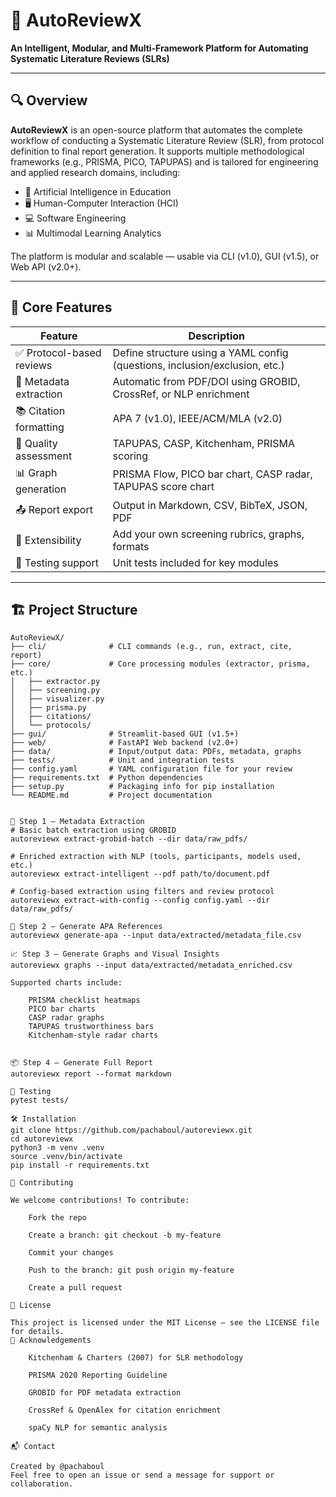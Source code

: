 # 🤖 AutoReviewX

**An Intelligent, Modular, and Multi-Framework Platform for Automating Systematic Literature Reviews (SLRs)**

---

## 🔍 Overview

**AutoReviewX** is an open-source platform that automates the complete workflow of conducting a Systematic Literature Review (SLR), from protocol definition to final report generation. It supports multiple methodological frameworks (e.g., PRISMA, PICO, TAPUPAS) and is tailored for engineering and applied research domains, including:

- 🧠 Artificial Intelligence in Education
- 🖥️ Human-Computer Interaction (HCI)
- 💻 Software Engineering
- 📊 Multimodal Learning Analytics

The platform is modular and scalable — usable via CLI (v1.0), GUI (v1.5), or Web API (v2.0+).

---

## 🧠 Core Features

| Feature                      | Description                                                                 |
|-----------------------------|-----------------------------------------------------------------------------|
| ✅ Protocol-based reviews    | Define structure using a YAML config (questions, inclusion/exclusion, etc.) |
| 📄 Metadata extraction       | Automatic from PDF/DOI using GROBID, CrossRef, or NLP enrichment            |
| 📚 Citation formatting       | APA 7 (v1.0), IEEE/ACM/MLA (v2.0)                                           |
| 🧪 Quality assessment        | TAPUPAS, CASP, Kitchenham, PRISMA scoring                                   |
| 📊 Graph generation          | PRISMA Flow, PICO bar chart, CASP radar, TAPUPAS score chart                |
| 📤 Report export             | Output in Markdown, CSV, BibTeX, JSON, PDF                                  |
| 🔌 Extensibility             | Add your own screening rubrics, graphs, formats                             |
| 🧪 Testing support           | Unit tests included for key modules                                         |

---

## 🏗️ Project Structure

```text
AutoReviewX/
├── cli/              # CLI commands (e.g., run, extract, cite, report)
├── core/             # Core processing modules (extractor, prisma, etc.)
│   ├── extractor.py
│   ├── screening.py
│   ├── visualizer.py
│   ├── prisma.py
│   ├── citations/
│   └── protocols/
├── gui/              # Streamlit-based GUI (v1.5+)
├── web/              # FastAPI Web backend (v2.0+)
├── data/             # Input/output data: PDFs, metadata, graphs
├── tests/            # Unit and integration tests
├── config.yaml       # YAML configuration file for your review
├── requirements.txt  # Python dependencies
├── setup.py          # Packaging info for pip installation
└── README.md         # Project documentation


🧾 Step 1 – Metadata Extraction
# Basic batch extraction using GROBID
autoreviewx extract-grobid-batch --dir data/raw_pdfs/

# Enriched extraction with NLP (tools, participants, models used, etc.)
autoreviewx extract-intelligent --pdf path/to/document.pdf

# Config-based extraction using filters and review protocol
autoreviewx extract-with-config --config config.yaml --dir data/raw_pdfs/

📝 Step 2 – Generate APA References
autoreviewx generate-apa --input data/extracted/metadata_file.csv

📈 Step 3 – Generate Graphs and Visual Insights
autoreviewx graphs --input data/extracted/metadata_enriched.csv

Supported charts include:

    PRISMA checklist heatmaps
    PICO bar charts
    CASP radar graphs
    TAPUPAS trustworthiness bars
    Kitchenham-style radar charts


📦 Step 4 – Generate Full Report
autoreviewx report --format markdown

🧪 Testing
pytest tests/

🛠️ Installation
git clone https://github.com/pachaboul/autoreviewx.git
cd autoreviewx
python3 -m venv .venv
source .venv/bin/activate
pip install -r requirements.txt

🤝 Contributing

We welcome contributions! To contribute:

    Fork the repo

    Create a branch: git checkout -b my-feature

    Commit your changes

    Push to the branch: git push origin my-feature

    Create a pull request

📄 License

This project is licensed under the MIT License – see the LICENSE file for details.
🙏 Acknowledgements

    Kitchenham & Charters (2007) for SLR methodology

    PRISMA 2020 Reporting Guideline

    GROBID for PDF metadata extraction

    CrossRef & OpenAlex for citation enrichment

    spaCy NLP for semantic analysis

📬 Contact

Created by @pachaboul
Feel free to open an issue or send a message for support or collaboration.